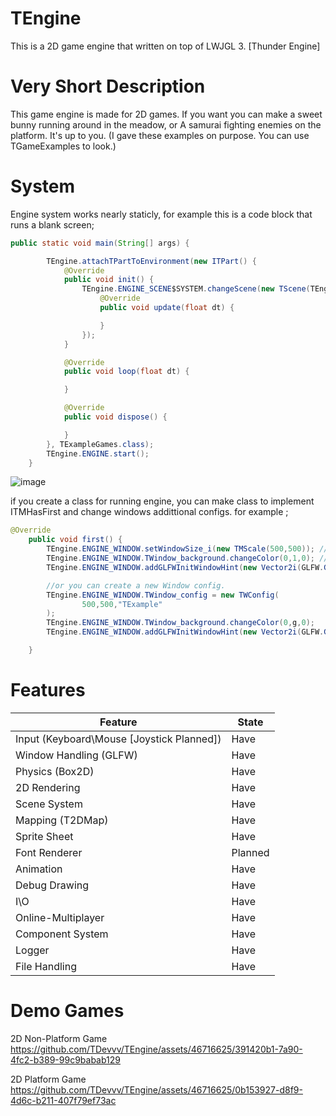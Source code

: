 # TEngine
This is a 2D game engine that written on top of LWJGL 3. [Thunder Engine]
# Very Short Description
This game engine is made for 2D games. 
If you want you can make a sweet bunny running around in the meadow, or
A samurai fighting enemies on the platform. It's up to you.
(I gave these examples on purpose. You can use TGameExamples to look.)
# System
Engine system works nearly staticly, for example this is a code block that runs a blank screen;
```java
public static void main(String[] args) {

        TEngine.attachTPartToEnvironment(new ITPart() {
            @Override
            public void init() {
                TEngine.ENGINE_SCENE$SYSTEM.changeScene(new TScene(TEngine.ENGINE_CAMERA) {
                    @Override
                    public void update(float dt) {

                    }
                });
            }

            @Override
            public void loop(float dt) {

            }

            @Override
            public void dispose() {

            }
        }, TExampleGames.class);
        TEngine.ENGINE.start();
    }
```
![image](https://github.com/TDevvv/TEngine/assets/46716625/1ad5213c-f649-4eeb-95ec-5934fda5daa4)

if you create a class for running engine, you can make class to implement ITMHasFirst and change windows addittional 
configs. for example ;
```java
@Override
    public void first() {
        TEngine.ENGINE_WINDOW.setWindowSize_i(new TMScale(500,500)); //change window size
        TEngine.ENGINE_WINDOW.TWindow_background.changeColor(0,1,0); //change background color to green. 
        TEngine.ENGINE_WINDOW.addGLFWInitWindowHint(new Vector2i(GLFW.GLFW_MAXIMIZED,GLFW.GLFW_TRUE)); //add window hint to GLFW.

        //or you can create a new Window config.
        TEngine.ENGINE_WINDOW.TWindow_config = new TWConfig(
                500,500,"TExample"
        );
        TEngine.ENGINE_WINDOW.TWindow_background.changeColor(0,g,0);
        TEngine.ENGINE_WINDOW.addGLFWInitWindowHint(new Vector2i(GLFW.GLFW_MAXIMIZED,GLFW.GLFW_TRUE));

    }
```

# Features
| Feature  | State |
| ------------- | ------------- |
| Input (Keyboard\Mouse [Joystick Planned])  | Have |
| Window Handling (GLFW)  | Have |
| Physics (Box2D)  | Have |
| 2D Rendering   | Have  |
| Scene System   | Have  |
| Mapping (T2DMap)   | Have  |
| Sprite Sheet   | Have  |
| Font Renderer   | Planned  |
| Animation   | Have  |
| Debug Drawing   | Have  |
| I\O   | Have  |
| Online-Multiplayer   | Have  |
| Component System   | Have  |
| Logger   | Have  |
| File Handling   | Have  |
# Demo Games
2D Non-Platform Game
https://github.com/TDevvv/TEngine/assets/46716625/391420b1-7a90-4fc2-b389-99c9babab129


2D Platform Game
https://github.com/TDevvv/TEngine/assets/46716625/0b153927-d8f9-4d6c-b211-407f79ef73ac


